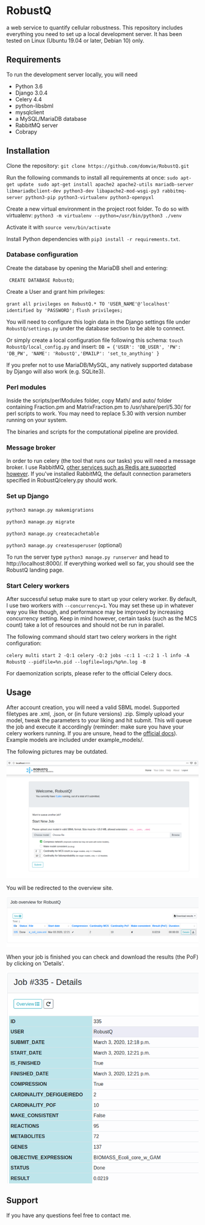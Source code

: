 # RobustQ

a web service to quantify cellular robustness. This repository includes everything you need to set up a local development server. It has been tested on Linux (Ubuntu 19.04 or later, Debian 10) only.

## Requirements

To run the development server locally, you will need
* Python 3.6
* Django 3.0.4
* Celery 4.4
* python-libsbml
* mysqlclient
* a MySQL/MariaDB database
* RabbitMQ server
* Cobrapy

## Installation
Clone the repository:
`git clone https://github.com/domvie/RobustQ.git`

Run the following commands to install all requirements at once:
`sudo apt-get update `
`sudo apt-get install apache2 apache2-utils mariadb-server libmariadbclient-dev python3-dev libapache2-mod-wsgi-py3 rabbitmq-server python3-pip python3-virtualenv python3-openpyxl`

Create a new virtual environment in the project root folder. To do so with virtualenv:
`python3 -m virtualenv --python=/usr/bin/python3 ./venv` 

Activate it with `source venv/bin/activate`

Install Python dependencies with `pip3 install -r requirements.txt`.

### Database configuration

Create the database by opening the MariaDB shell and entering:

` CREATE DATABASE RobustQ;`

Create a User and grant him privileges:

`grant all privileges on RobustQ.* TO 'USER_NAME'@'localhost' identified by 'PASSWORD';`
`flush privileges;`

You will need to configure this login data in the Django settings file under `RobustQ/settings.py` under the database section to be able to connect.

Or simply create a local configuration file following this schema:
`touch RobustQ/local_config.py` and insert: `DB = {'USER': 'DB_USER', 'PW': 'DB_PW', 'NAME': 'RobustQ','EMAILP': 'set_to_anything' }`

If you prefer not to use MariaDB/MySQL, any natively supported database by Django will also work (e.g. SQLite3).

### Perl modules

Inside the scripts/perlModules folder, copy Math/ and auto/ folder containing Fraction.pm and MatrixFraction.pm to /usr/share/perl/5.30/ for perl scripts to work. You may need to replace 5.30 with version number running on your system.

The binaries and scripts for the computational pipeline are provided.

### Message broker

In order to run celery (the tool that runs our tasks) you will need a message broker. I use RabbitMQ, [other services such as Redis are supported however](https://docs.celeryproject.org/en/latest/getting-started/brokers/). If you've installed RabbitMQ, the default connection parameters specified in RobustQ/celery.py should work.

### Set up Django

`python3 manage.py makemigrations`

`python3 manage.py migrate`

`python3 manage.py createcachetable`

`python3 manage.py createsuperuser` (optional)

To run the server type `python3 manage.py runserver` and head to http://localhost:8000/. If everything worked well so far, you should see the RobustQ landing page.

### Start Celery workers

After successful setup make sure to start up your celery worker. By default, I use two workers with `--concurrency=1`. You may set these up in whatever way you like though, and performance may be improved by increasing concurrency setting. Keep in mind however, certain tasks (such as the MCS count) take a lot of resources and should not be run in parallel.

The following command should start two celery workers in the right configuration: 

`celery multi start 2 -Q:1 celery -Q:2 jobs -c:1 1 -c:2 1 -l info -A RobustQ --pidfile=%n.pid --logfile=logs/%p%n.log -B`

For daemonization scripts, please refer to the official Celery docs.


## Usage

After account creation, you will need a valid SBML model. Supported filetypes are .xml, .json, or (in future versions) .zip. Simply upload your model, tweak the parameters to your liking and hit submit. This will queue the job and execute it accordingly (reminder: make sure you have your celery workers running. If you are unsure, head to the [official docs](https://docs.celeryproject.org/en/latest/getting-started/)). Example models are included under example_models/.

The following pictures may be outdated.

![Landing page](static/img/index.png?raw=true "Opening site")

You will be redirected to the overview site.

![Overview](static/img/overview.png?raw=true "Job Overview")

When your job is finished you can check and download the results (the PoF) by clicking on 'Details'.

![Details](static/img/results.png?raw=true "Job Results")

## Support

If you have any questions feel free to contact me.

